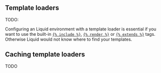 ## Template loaders

TODO:

Configuring an Liquid environment with a template loader is essential if you want to use the built-in [`{% include %}`](tag_reference.md#include), [`{% render %}`](tag_reference.md#render) or [`{% extends %}`](tag_reference.md#extends) tags. Otherwise Liquid would not know where to find your templates.

## Caching template loaders

TODO
